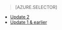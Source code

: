 > [AZURE.SELECTOR]
- [Update 2](../articles/storsimple/storsimple-manage-backup-policies-u2.md)
- [Update 1 & earlier](../articles/storsimple/storsimple-manage-backup-policies.md)




